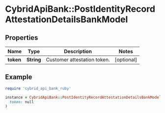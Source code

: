 # CybridApiBank::PostIdentityRecordAttestationDetailsBankModel

## Properties

| Name | Type | Description | Notes |
| ---- | ---- | ----------- | ----- |
| **token** | **String** | Customer attestation token. | [optional] |

## Example

```ruby
require 'cybrid_api_bank_ruby'

instance = CybridApiBank::PostIdentityRecordAttestationDetailsBankModel.new(
  token: null
)
```

